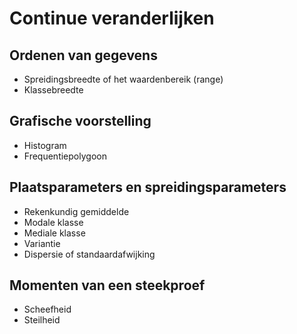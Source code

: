 # Continue veranderlijken

## Ordenen van gegevens

- Spreidingsbreedte of het waardenbereik (range)
- Klassebreedte


## Grafische voorstelling

- Histogram
- Frequentiepolygoon

## Plaatsparameters en spreidingsparameters 

- Rekenkundig gemiddelde
- Modale klasse
- Mediale klasse
- Variantie
- Dispersie of standaardafwijking

## Momenten van een steekproef

- Scheefheid 
- Steilheid